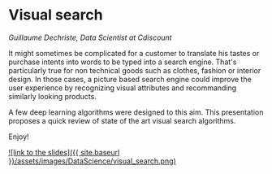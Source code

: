 # Visual search

_Guillaume Dechriste, Data Scientist at Cdiscount_

It might sometimes be complicated for a customer to translate his tastes or purchase intents into words to be typed into a search engine.
That's particularly true for non technical goods such as clothes, fashion or interior design. In those cases, a picture based search engine could improve the user experience by recognizing visual attributes and recommanding similarly looking products.

A few deep learning algorithms were designed to this aim. This presentation proposes a quick review of state of the art visual search algorithms.

Enjoy!

[![link to the slides]({{ site.baseurl }}/assets/images/DataScience/visual_search.png)](https://www.slideshare.net/slideshow/embed_code/key/tj34WW8ARTirxy)